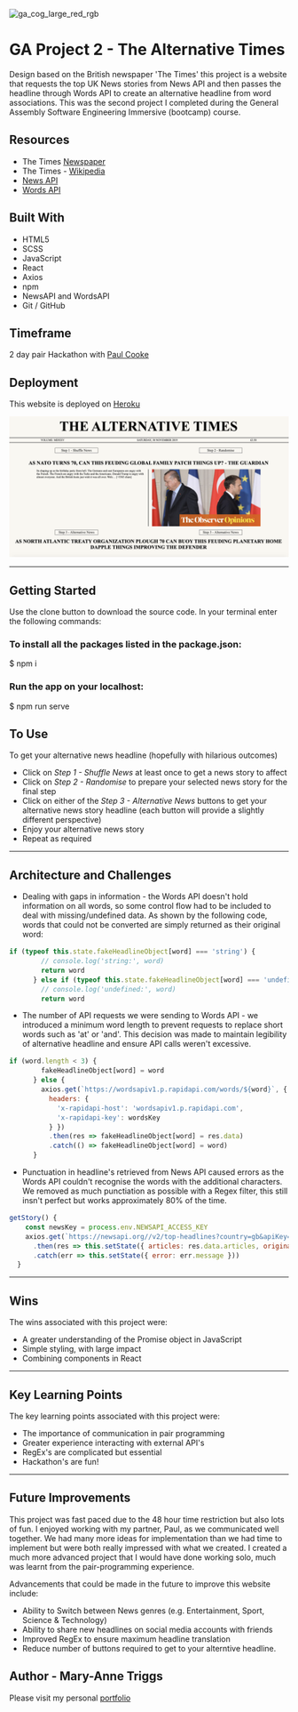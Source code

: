 ![ga_cog_large_red_rgb](https://cloud.githubusercontent.com/assets/40461/8183776/469f976e-1432-11e5-8199-6ac91363302b.png)

# GA Project 2 - The Alternative Times

Design based on the British newspaper 'The Times' this project is a website that requests the top UK News stories from News API and then passes the headline through Words API to create an alternative headline from word associations. This was the second project I completed during the General Assembly Software Engineering Immersive (bootcamp) course.

## Resources

* The Times [Newspaper](https://www.thetimes.co.uk/)
* The Times - [Wikipedia](https://en.wikipedia.org/wiki/The_Times)
* [News API](https://newsapi.org/)
* [Words API](https://www.wordsapi.com/)

## Built With

* HTML5
* SCSS
* JavaScript
* React
* Axios
* npm
* NewsAPI and WordsAPI
* Git / GitHub

## Timeframe

2 day pair Hackathon with [Paul Cooke](https://github.com/paulcooke)

## Deployment

This website is deployed on [Heroku](https://alternativenews.herokuapp.com/)

![readme-one](images/readme/screenshot.png)

---

## Getting Started

Use the clone button to download the source code. In your terminal enter the following commands:

### To install all the packages listed in the package.json:
$ npm i

### Run the app on your localhost:
$ npm run serve

## To Use

To get your alternative news headline (hopefully with hilarious outcomes)

- Click on *Step 1 - Shuffle News* at least once to get a news story to affect
- Click on *Step 2 - Randomise* to prepare your selected news story for the final step
- Click on either of the *Step 3 - Alternative News* buttons to get your alternative news story headline (each button will provide a slightly different perspective)
- Enjoy your alternative news story
- Repeat as required

---

## Architecture and Challenges

- Dealing with gaps in information - the Words API doesn't hold information on all words, so some control flow had to be included to deal with missing/undefined data. As shown by the following code, words that could not be converted are simply returned as their original word:

```js
if (typeof this.state.fakeHeadlineObject[word] === 'string') {
        // console.log('string:', word)
        return word
      } else if (typeof this.state.fakeHeadlineObject[word] === 'undefined') {
        // console.log('undefined:', word)
        return word
```

- The number of API requests we were sending to Words API - we introduced a minimum word length to prevent requests to replace short words such as 'at' or 'and'. This decision was made to maintain legibility of alternative headline and ensure API calls weren't excessive.

```js
if (word.length < 3) {
        fakeHeadlineObject[word] = word
      } else {
        axios.get(`https://wordsapiv1.p.rapidapi.com/words/${word}`, {
          headers: { 
            'x-rapidapi-host': 'wordsapiv1.p.rapidapi.com',
            'x-rapidapi-key': wordsKey
          } })
          .then(res => fakeHeadlineObject[word] = res.data)
          .catch(() => fakeHeadlineObject[word] = word)
      } 
```

- Punctuation in headline's retrieved from News API caused errors as the Words API couldn't recognise the words with the additional characters. We removed as much punctiation as possible with a Regex filter, this still insn't perfect but works approximately 80% of the time.

```js
getStory() {
    const newsKey = process.env.NEWSAPI_ACCESS_KEY
    axios.get(`https://newsapi.org//v2/top-headlines?country=gb&apiKey=${newsKey}`)
      .then(res => this.setState({ articles: res.data.articles, originalHeadline: res.data.articles[0].title.toLowerCase().split(/[. ,:;\-_']+/) }))
      .catch(err => this.setState({ error: err.message }))
  }
```

---

## Wins

The wins associated with this project were:

* A greater understanding of the Promise object in JavaScript
* Simple styling, with large impact
* Combining components in React

---

## Key Learning Points

The key learning points associated with this project were:

* The importance of communication in pair programming
* Greater experience interacting with external API's
* RegEx's are complicated but essential
* Hackathon's are fun!

---

## Future Improvements

This project was fast paced due to the 48 hour time restriction but also lots of fun. I enjoyed working with my partner, Paul, as we communicated well together. We had many more ideas for implementation than we had time to implement but were both really impressed with what we created. I created a much more advanced project that I would have done working solo, much was learnt from the pair-programming experience.

Advancements that could be made in the future to improve this website include:

- Ability to Switch between News genres (e.g. Entertainment, Sport, Science & Technology)
- Ability to share new headlines on social media accounts with friends
- Improved RegEx to ensure maximum headline translation
- Reduce number of buttons required to get to your alterntive headline.

## Author - Mary-Anne Triggs

Please visit my personal [portfolio](www.maryannetriggs.com)